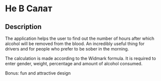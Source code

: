# Не В Салат

## Description

The application helps the user to find out the number of hours after which alcohol will be removed from the blood.
An incredibly useful thing for drivers and for people who prefer to be sober in the morning.

The calculation is made according to the Widmark formula.
It is required to enter gender, weight, percentage and amount of alcohol consumed.

Bonus: fun and attractive design

